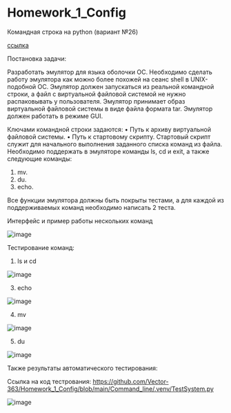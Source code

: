 # Homework_1_Config

Командная строка на python (вариант №26)

[ссылка](https://github.com/Vector-363/Homework_1_Config/tree/main/Command_line)

Постановка задачи: 

Разработать эмулятор для языка оболочки ОС. Необходимо сделать работу
эмулятора как можно более похожей на сеанс shell в UNIX-подобной ОС.
Эмулятор должен запускаться из реальной командной строки, а файл с
виртуальной файловой системой не нужно распаковывать у пользователя.
Эмулятор принимает образ виртуальной файловой системы в виде файла формата
tar. Эмулятор должен работать в режиме GUI.

Ключами командной строки задаются:
• Путь к архиву виртуальной файловой системы.
• Путь к стартовому скрипту.
Стартовый скрипт служит для начального выполнения заданного списка
команд из файла.
Необходимо поддержать в эмуляторе команды ls, cd и exit, а также
следующие команды:
1. mv.
2. du.
3. echo.

Все функции эмулятора должны быть покрыты тестами, а для каждой из
поддерживаемых команд необходимо написать 2 теста.

Интерфейс и пример работы нескольких команд

![image](https://github.com/user-attachments/assets/a6ac06dc-bb2f-4c5a-9f08-847bdcc8992d)

Тестирование команд:
1. ls и cd

![image](https://github.com/user-attachments/assets/72082d20-1e6d-4c9e-b402-e76c93819895)

3. echo

![image](https://github.com/user-attachments/assets/f3e1ffc8-8a96-48b4-9ac9-ace498ce4caa)

4. mv

![image](https://github.com/user-attachments/assets/4ce72795-5028-4de2-a27f-52cc6b6fa3fe)

5. du

![image](https://github.com/user-attachments/assets/fb55aec4-1682-47d3-983f-005990283346)


Также результаты автоматического тестирования:

Ссылка на код тестрования: https://github.com/Vector-363/Homework_1_Config/blob/main/Command_line/.venv/TestSystem.py

![image](https://github.com/user-attachments/assets/b77e6f05-180e-444c-9470-40e068053fab)

